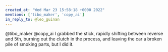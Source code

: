 ```yaml
---
created_at: "Wed Mar 23 15:58:18 +0000 2022"
mentions: ['tibo_maker', 'copy_ai']
in_reply_to: @leo_guinan
---
```


@tibo_maker @copy_ai I grabbed the stick, rapidly shifting between reverse and 5th, burning out the clutch in the process, and leaving the car a broken pile of smoking parts, but I did it.